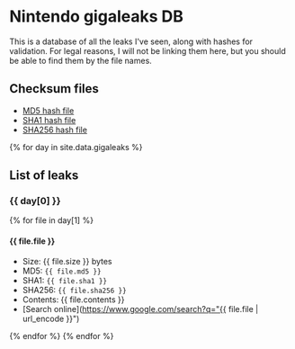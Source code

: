 ---
---

Nintendo gigaleaks DB
=====================

This is a database of all the leaks I've seen, along with hashes for validation. For legal reasons, I will not be linking them here, but you should be able to find them by the file names.

Checksum files
--------------

* [MD5 hash file](checksums.md5)
* [SHA1 hash file](checksums.sha1)
* [SHA256 hash file](checksums.sha256)

{% for day in site.data.gigaleaks %}

List of leaks
-------------

### {{ day[0] }}

{% for file in day[1] %}
#### {{ file.file }}
* Size: {{ file.size }} bytes
* MD5: `{{ file.md5 }}`
* SHA1: `{{ file.sha1 }}`
* SHA256: `{{ file.sha256 }}`
* Contents: {{ file.contents }}
* [Search online](https://www.google.com/search?q="{{ file.file | url_encode }}")

{% endfor %}
{% endfor %}
